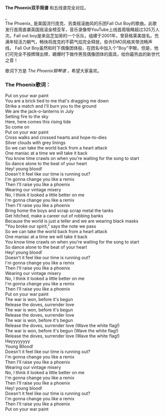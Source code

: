 

**The Phoenix双手简谱** 和五线谱完全对应。

_  
The Phoenix_ 是美国流行庞克、另类摇滚曲风的乐团Fall Out
Boy的歌曲。此歌发行首周直袭英国摇滚金榜亚军，音乐录像带YouTube上线首周吸睛超过325万人次。Fall out
boy是来自芝加哥的一个乐队，组建于2001年，曾获格莱美提名。充满年轻活力朝气，畅快将庞克的不羁气焰完全释放，些许EMO风格夹带流畅声线， Fall
Out Boy虽然和时下偶像团体般，在团名中加入个"Boy"字眼，但是，他们可完全不按牌理出牌，踢爆时下做作男孩偶像团体的面具，给你最热血的新世代之音！

  
歌词下方是 _The Phoenix钢琴谱_ ，希望大家喜欢。

### The Phoenix歌词：

Put on your war paint  
You are a brick tied to me that's dragging me down  
Strike a match and I'll burn you to the ground  
We are the jack-o-lanterns in July  
Setting fire to the sky  
Here, here comes this rising tide  
So come on  
Put on your war paint  
Cross walks and crossed hearts and hope-to-dies  
Silver clouds with grey linings  
So we can take the world back from a heart attack  
One maniac at a time we will take it back  
You know time crawls on when you're waiting for the song to start  
So dance alone to the beat of your heart  
Hey! young blood!  
Doesn't it feel like our time is running out?  
I'm gonna change you like a remix  
Then I'll raise you like a phoenix  
Wearing our vintage misery  
No, I think it looked a little better on me  
I'm gonna change you like a remix  
Then I'll raise you like a phoenix  
Bring home the boys and scrap scrap metal the tanks  
Get hitched, make a career out of robbing banks  
Because the world is just a teller and we are wearing black masks  
"You broke our spirit," says the note we pass  
So we can take the world back from a heart attack  
One maniac at a time we will take it back  
You know time crawls on when you're waiting for the song to start  
So dance alone to the beat of your heart  
Hey! young blood!  
Doesn't it feel like our time is running out?  
I'm gonna change you like a remix  
Then I'll raise you like a phoenix  
Wearing our vintage misery  
No, I think it looked a little better on me  
I'm gonna change you like a remix  
Then I'll raise you like a phoenix  
Put on your war paint  
The war is won, before it's begun  
Release the doves, surrender love  
The war is won, before it's begun  
Release the doves, surrender love  
The war is won, before it's begun  
Release the doves, surrender love (Wave the white flag!)  
The war is won, before it's begun (Wave the white flag!)  
Release the doves, surrender love (Wave the white flag!)  
Heyyyyyyyy  
Young Bllood!  
Doesn't it feel like our time is running out?  
I'm gonna change you like a remix  
Then I'll raise you like a phoenix  
Wearing our vintage misery  
No, I think it looked a little better on me  
I'm gonna change you like a remix  
Then I'll raise you like a phoenix  
Hey! young blood!  
Doesn't it feel like our time is running out?  
I'm gonna change you like a remix  
Then I'll raise you like a phoenix  
Put on your war paint

